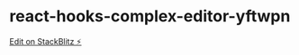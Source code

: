 # react-hooks-complex-editor-yftwpn

[Edit on StackBlitz ⚡️](https://stackblitz.com/edit/react-hooks-complex-editor-yftwpn)